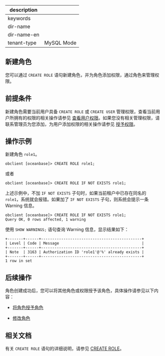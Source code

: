 |description||
|---|---|
|keywords||
|dir-name||
|dir-name-en||
|tenant-type|MySQL Mode|

## 新建角色

您可以通过 `CREATE ROLE` 语句新建角色，并为角色添加权限，通过角色来管理权限。

## 前提条件

新建角色需要当前用户具备 `CREATE ROLE` 或 `CREATE USER` 管理权限，查看当前用户所拥有的权限的相关操作请参见 [查看用户权限](../400.view-user-permissions-of-mysql-mode.md)。如果您没有相关管理权限，请联系管理员为您添加，为用户添加权限的相关操作请参见 [授予权限](../200.authority-of-mysql-mode.md)。

## 操作示例

新建角色 `role1`。

```shell
obclient [oceanbase]> CREATE ROLE role1;
```

或者

```shell
obclient [oceanbase]> CREATE ROLE IF NOT EXISTS role1;
```

上述示例中，不加 `IF NOT EXISTS` 子句时，如果当前租户中已存在同名的 `role1`，系统就会报错。如果加了 `IF NOT EXISTS` 子句，则系统会提示一条 Warning 信息。

```shell
obclient [oceanbase]> CREATE ROLE IF NOT EXISTS role1;
Query OK, 0 rows affected, 1 warning
```

使用 `SHOW WARNINGS;` 语句查询 Warning 信息，显示结果如下：

```shell
+-------+------+---------------------------------------------+
| Level | Code | Message                                     |
+-------+------+---------------------------------------------+
| Note  | 3163 | Authorization ID 'role1'@'%' already exists |
+-------+------+---------------------------------------------+
1 row in set
```

## 后续操作

角色创建成功后，您可以将其他角色或权限授予该角色，具体操作请参见以下内容：

* [将角色授予角色](300.grant-a-role-to-a-role-of-mysql-mode.md)

* [修改角色](700.modify-a-role-of-mysql-mode.md)

## 相关文档

有关 `CREATE ROLE` 语句的详细说明，请参见 [CREATE ROLE]()。
